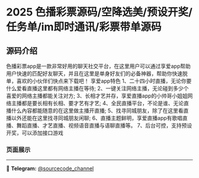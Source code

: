# 2025 色播彩票源码/空降选美/预设开奖/任务单/im即时通讯/彩票带单源码



## 源码介绍

色播彩票app是一款非常好用的聊天社交平台，在这里用户可以通过享爱app帮助用户快速的匹配好友聊天，并且在这里是单身好友们的必备神器，帮助你快速脱单，喜欢的小伙伴们快点来下载吧！
享爱app特色 1、二十四小时直播，无论你要什么爱看直播这里都有网络主播在等待;
2、一键关注网络主播，无论碰到多少个喜爱的网络主播都能关注对方;
3、长相才艺并存，享爱直播app的小帅哥小姐姐网络主播都是要长相有长相、要才艺有才艺;
4、全民直播平台，不论是谁、无论直播什么內容都能随意的在这里做主播开直播;
5、找寻同城朋友，除了在这里看直播以外还能在这里找寻同城朋友闲聊;
6、直播主题鲜明，享爱直播app有歌唱直播、舞蹈直播、才艺直播、视频语音直播与语聊直播等。
7、后台可控，支持预设开奖，可以添加接口游戏


### 页面展示


---
📢 **Telegram:** [@sourcecode_channel](https://t.me/sourcecode_channel)

